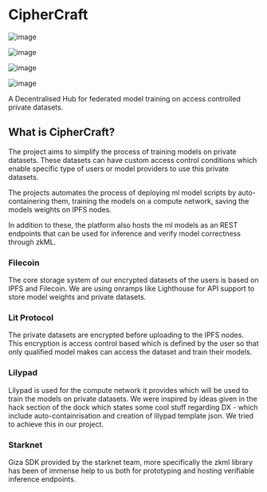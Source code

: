 
# CipherCraft
![image](https://github.com/Shubham-Rasal/CipherCraft/assets/95695273/d0000318-42ca-46bb-8441-3822b9e39761)

![image](https://github.com/Shubham-Rasal/CipherCraft/assets/95695273/a31201b5-8c86-48c7-b4c5-568aef061d77)

![image](https://github.com/Shubham-Rasal/CipherCraft/assets/95695273/2f33658c-bdb6-4238-8a46-21fe2821fb86)

![image](https://github.com/Shubham-Rasal/CipherCraft/assets/95695273/b41e504b-9054-4929-9017-14b65628fdd1)




A Decentralised Hub for federated model training on access controlled private datasets.

## What is CipherCraft?

The project aims to simplify the process of training models on private datasets. These datasets can have custom access control conditions which enable specific type of users or model providers to use this private datasets. 

The projects automates the process of deploying ml model scripts by auto-containering them, training the models on a compute network, saving the models weights on IPFS nodes. 

In addition to these, the platform also hosts the ml models as an REST endpoints that can be used for inference and verify model correctness through zkML.

### Filecoin

The core storage system of our encrypted datasets of the users is based on IPFS and Filecoin. We are using onramps like Lighthouse for API support to store model weights and private datasets.

### Lit Protocol

The private datasets are encrypted before uploading to the IPFS nodes. This encryption is access control based which is defined by the user so that only qualified model makes can access the dataset and train their models.


### Lilypad

Lilypad is used for the compute network it provides which will be used to train the models on private datasets. 
We were inspired by ideas given in the hack section of the dock which states some cool stuff regarding DX - which include auto-containrisation and creation of lilypad template json. We tried to achieve this in our project.

### Starknet

Giza SDK provided by the starknet team, more specifically the zkml library has been of immense help to us both for prototyping and hosting verifiable inference endpoints.


